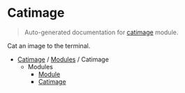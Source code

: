 # Catimage

> Auto-generated documentation for [catimage](../../../catimage/__init__.py) module.

Cat an image to the terminal.

- [Catimage](../README.md#catimage-index) / [Modules](../MODULES.md#catimage-modules) / Catimage
    - Modules
        - [Module](module.md#module)
        - [Catimage](catimage.md#catimage)
